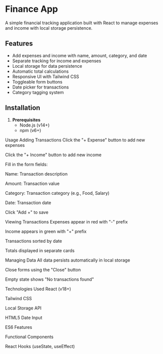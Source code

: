 # Finance App

A simple financial tracking application built with React to manage expenses and income with local storage persistence.

## Features

- Add expenses and income with name, amount, category, and date
- Separate tracking for income and expenses
- Local storage for data persistence
- Automatic total calculations
- Responsive UI with Tailwind CSS
- Toggleable form buttons
- Date picker for transactions
- Category tagging system

## Installation

1. **Prerequisites**
   - Node.js (v14+)
   - npm (v6+)

Usage
Adding Transactions
Click the "+ Expense" button to add new expenses

Click the "+ Income" button to add new income

Fill in the form fields:

Name: Transaction description

Amount: Transaction value

Category: Transaction category (e.g., Food, Salary)

Date: Transaction date

Click "Add +" to save

Viewing Transactions
Expenses appear in red with "-" prefix

Income appears in green with "+" prefix

Transactions sorted by date

Totals displayed in separate cards

Managing Data
All data persists automatically in local storage

Close forms using the "Close" button

Empty state shows "No transactions found"

Technologies Used
React (v18+)

Tailwind CSS

Local Storage API

HTML5 Date Input

ES6 Features

Functional Components

React Hooks (useState, useEffect)
